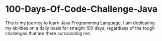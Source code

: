 # 100-Days-Of-Code-Challenge-Java
This is my journey to learn Java Programming Language. I am dedicating my abilities on a daily basis for straight 100 days, regardless of the tough challenges that are there surrounding me.
